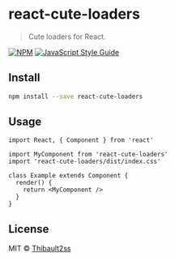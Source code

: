 # react-cute-loaders

> Cute loaders for React.

[![NPM](https://img.shields.io/npm/v/react-cute-loaders.svg)](https://www.npmjs.com/package/react-cute-loaders) [![JavaScript Style Guide](https://img.shields.io/badge/code_style-standard-brightgreen.svg)](https://standardjs.com)

## Install

```bash
npm install --save react-cute-loaders
```

## Usage

```tsx
import React, { Component } from 'react'

import MyComponent from 'react-cute-loaders'
import 'react-cute-loaders/dist/index.css'

class Example extends Component {
  render() {
    return <MyComponent />
  }
}
```

## License

MIT © [Thibault2ss](https://github.com/Thibault2ss)
